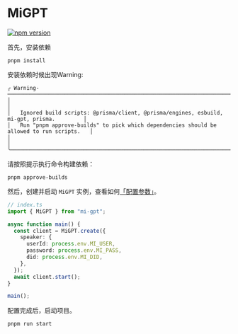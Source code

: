 # MiGPT

[![npm version](https://badge.fury.io/js/mi-gpt.svg)](https://www.npmjs.com/package/mi-gpt)

首先，安装依赖

```shell
pnpm install
```
安装依赖时候出现Warning:

```
╭ Warning-───────────────────────────────────────────────────────────────────────────────────╮
│                                                                                            │
│   Ignored build scripts: @prisma/client, @prisma/engines, esbuild, mi-gpt, prisma.         │
│   Run "pnpm approve-builds" to pick which dependencies should be allowed to run scripts.   │
│                                                                                            │
╰────────────────────────────────────────────────────────────────────────────────────────────╯
```
请按照提示执行命令构建依赖：
```
pnpm approve-builds
```

然后，创建并启动 `MiGPT` 实例，查看如何[「配置参数」](https://github.com/idootop/mi-gpt/tree/main#%EF%B8%8F-%E9%85%8D%E7%BD%AE%E5%8F%82%E6%95%B0)。

```typescript
// index.ts
import { MiGPT } from "mi-gpt";

async function main() {
  const client = MiGPT.create({
    speaker: {
      userId: process.env.MI_USER,
      password: process.env.MI_PASS,
      did: process.env.MI_DID,
    },
  });
  await client.start();
}

main();
```

配置完成后，启动项目。

```
pnpm run start
```

